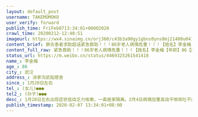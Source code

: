 ```yaml
---
layout: default_post
username: TAKEMOMOKO
user_verify: forward
publish_time: FriFeb0713:34:01+08002020
crawl_time: 20200212-12:40:51
imageurl: https://wx4.sinaimg.cn/orj360/c43b3a90gy1gbns0yns8mj21400u041d.jpg,https://wx1.sinaimg.cn/orj360/c43b3a90gy1gbns0z4azwj20u0140jt8.jpg
content_brief: 肺炎患者求助超话紧急救助！！！86岁老人病情危重！！！【姓名】李金梅【年龄】86【所在城市】武汉【所在小区、社区】涂家沟武船宿舍【患病时间】1月28日左右【联系方式】(女儿)●●●【其他紧急联系人】(孙子)●●●【病情描述】1月28日左右出现症状:低烧乏力咳嗽，一直居家隔 ...全文
content_full_raw: 紧急救助！！！86岁老人病情危重！！！【姓名】李金梅【年龄】86【所在城市】武汉【所在小区、社区】涂家沟武船宿舍【患病时间】1月28日左右【联系方式】(女儿)●●●【其他紧急联系人】(孙子)●●●【病情描述】1月28日左右出现症状:低烧乏力咳嗽，一直居家隔离。2月4日病情加重:高烧干咳呕吐不能行走，靠吸氧维持。ct诊断为病毒性肺炎，疑似新冠肺炎重症。ct显示:双肺感染，右肺为甚，纵膈内淋巴增多肥大，心脏增大，主动脉壁及冠脉沟钙化，食管裂孔疝，胸腔积水。2月6日核酸检测，等待结果中目前病人状况危急！！！持续高烧38°-39°不退！！！干咳呕吐！！！全身酸疼无力！！！水米难进！！！一家人集中居住，又无法有效隔离，社区只管上报没有任何救助。目前家人包含女儿、儿媳、孙子共4人均ct证实肺部感染!！！！救助无门！！！
status_url: https://m.weibo.cn/status/4469325261541418
name_: 李金梅
age_: 86
city_: 武汉
address_: 涂家沟武船宿舍
since_: 1月28日左右
tel_: (女儿)●●●
tel2_: (孙子)●●●
desc_: 1月28日左右出现症状低烧乏力咳嗽，一直居家隔离。2月4日病情加重高烧干咳呕吐不能行走，靠吸氧维持。ct诊断为病毒性肺炎，疑似新冠肺炎重症。ct显示双肺感染，右肺为甚，纵膈内淋巴增多肥大，心脏增大，主动脉壁及冠脉沟钙化，食管裂孔疝，胸腔积水。2月6日核酸检测，等待结果中目前病人状况危急！！！持续高烧38°-39°不退！！！干咳呕吐！！！全身酸疼无力！！！水米难进！！！一家人集中居住，又无法有效隔离，社区只管上报没有任何救助。目前家人包含女儿、儿媳、孙子共4人均ct证实肺部感染!！！！救助无门！！！
publish_timestamp: 2020-02-07 13:34:01+08:00
---
```

